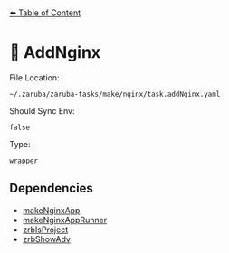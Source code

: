 [⬅️ Table of Content](../README.md)

# 📗 AddNginx

File Location:

    ~/.zaruba/zaruba-tasks/make/nginx/task.addNginx.yaml

Should Sync Env:

    false

Type:

    wrapper


## Dependencies

* [makeNginxApp](makeNginxApp.md)
* [makeNginxAppRunner](makeNginxAppRunner.md)
* [zrbIsProject](zrbIsProject.md)
* [zrbShowAdv](zrbShowAdv.md)